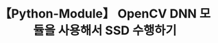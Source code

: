 ---
layout: post
title: 【Python-Module】 OpenCV DNN 모듈을 사용해서 SSD 수행하기
description: >
    이전 Post를 통해서 SSD의 이론에 대해서 공부했다. OpenCV DNN 모델을 사용해서 SSD를 수행해보자.
---